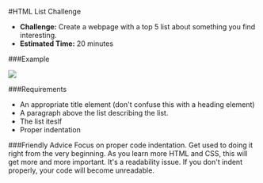 #HTML List Challenge

* **Challenge:** Create a webpage with a top 5 list about something you find interesting.
* **Estimated Time:** 20 minutes

###Example

![](http://christensenacademy.org/modules/html-basics/challenges/list-challenge.png)

###Requirements
* An appropriate title element (don't confuse this with a heading element)
* A paragraph above the list describing the list.
* The list iteslf
* Proper indentation

###Friendly Advice
Focus on proper code indentation. Get used to doing it right from the very beginning. As you learn more HTML and CSS, this will get more and more important. It's a readability issue. If you don't indent properly, your code will become unreadable.
